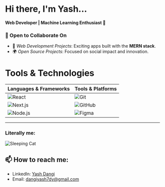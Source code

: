 # Hi there, I'm Yash...

**Web Developer | Machine Learning Enthusiast 🚀**

### 👯 Open to Collaborate On  
- 🤝 *Web Development Projects*: Exciting apps built with the **MERN stack**.  
- 🌍 *Open Source Projects*: Focused on social impact and innovation.  

# Tools & Technologies

| **Languages & Frameworks**              | **Tools & Platforms**          |
|------------------------------------------|---------------------------------|
| ![React](https://img.shields.io/badge/React-61DAFB?style=flat-square&logo=react&logoColor=white) | ![Git](https://img.shields.io/badge/Git-F05032?style=flat-square&logo=git&logoColor=white) |
| ![Next.js](https://img.shields.io/badge/Next.js-000000?style=flat-square&logo=next.js&logoColor=white) | ![GitHub](https://img.shields.io/badge/GitHub-181717?style=flat-square&logo=github&logoColor=white) |
| ![Node.js](https://img.shields.io/badge/Node.js-339933?style=flat-square&logo=node.js&logoColor=white) | ![Figma](https://img.shields.io/badge/Figma-F24E1E?style=flat-square&logo=figma&logoColor=white) |


---

### Literally me: 
![Sleeping Cat](https://media.giphy.com/media/VbnUQpnihPSIgIXuZv/giphy.gif)


## 📫 How to reach me:
- LinkedIn: [Yash Dangi](https://www.linkedin.com/in/yash-dangi-769b7428b/)
- Email: [dangiyash7dy@gmail.com](mailto:dangiyash7dy@gmail.com)
